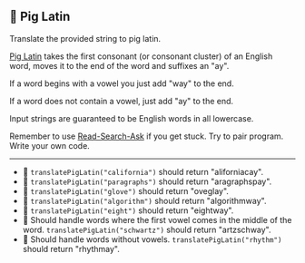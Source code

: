 🚀 Pig Latin
------------

Translate the provided string to pig latin.

[Pig Latin](http://en.wikipedia.org/wiki/Pig_Latin) takes the first consonant (or consonant cluster) of an English word, moves it to the end of the word and suffixes an "ay".

If a word begins with a vowel you just add "way" to the end.

If a word does not contain a vowel, just add "ay" to the end.

Input strings are guaranteed to be English words in all lowercase.

Remember to use [Read-Search-Ask](https://www.freecodecamp.org/forum/t/how-to-get-help-when-you-are-stuck-coding/19514) if you get stuck. Try to pair program. Write your own code.

* * *

*   🧪 `translatePigLatin("california")` should return "aliforniacay".
*   🧪 `translatePigLatin("paragraphs")` should return "aragraphspay".
*   🧪 `translatePigLatin("glove")` should return "oveglay".
*   🧪 `translatePigLatin("algorithm")` should return "algorithmway".
*   🧪 `translatePigLatin("eight")` should return "eightway".
*   🧪 Should handle words where the first vowel comes in the middle of the word. `translatePigLatin("schwartz")` should return "artzschway".
*   🧪 Should handle words without vowels. `translatePigLatin("rhythm")` should return "rhythmay".